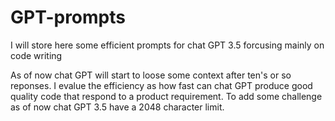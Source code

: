 # GPT-prompts

I will store here some efficient prompts for chat GPT 3.5 forcusing mainly on code writing

As of now chat GPT will start to loose some context after ten's or so reponses. 
I evalue the efficiency as how fast can chat GPT produce good quality code that respond to a product requirement.
To add some challenge as of now chat GPT 3.5 have a 2048 character limit.
